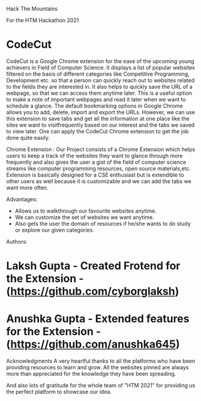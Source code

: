 Hack The Mountains

For the HTM Hackathon 2021
# CodeCut
CodeCut is a Google Chrome extension for the ease of the upcoming young achievers in Field of Computer Science. It displays a list of popular websites filtered on the basis of different categories like Competitive Programming, Development etc. so that a person can quickly reach out to websites related to the fields they are interested in.
It also helps to quickly save the URL of a webpage, so that we can access them anytime later. This is a useful option to make a note of important webpages and read it later when we want to schedule a glance. The default bookmarking options in Google Chrome allows you to add, delete, import and export the URLs. However, we can use this extension to save tabs and get all the information at one place like the sites we want to visitfrequently based on our interest and the tabs we saved to view later. One can apply the CodeCut Chrome extension to get the job done quite easily.


Chrome Extension : 
Our Project consists of a Chrome Extension which helps users to keep a track of the websites they want to glance through more frequently and also gives the user a gist of the field of computer science streams like computer programming resources, open source materials,etc. Extension is basically designed for a CSE enthusiast but is extendible to other users as well because it is customizable and we can add the tabs we want more often.
    

Advantages:
- Allows us to walkthrough our favourite websites anytime.
- We can customize the set of websites we want anytime.
- Also gets the user the domain of resources if he/she wants to do study or explore our given categories.


Authors:

 #  Laksh Gupta   - Created Frotend for the Extension  - (https://github.com/cyborglaksh)
 #  Anushka Gupta - Extended features for the Extension - (https://github.com/anushka645) 

Acknowledgments
A very heartful thanks to all the platforms who have been providing resources to learn and grow.
All the websites pinned are always more than appreciated for the knowledge they have been spreading.

And also lots of gratitude for the whole team of "HTM 2021" for providing us the perfect platform to showcase our idea.
